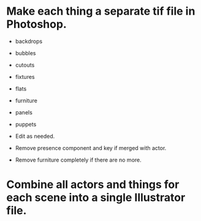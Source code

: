 # Make each thing a separate tif file in Photoshop.
* backdrops
* bubbles
* cutouts
* fixtures
* flats
* furniture
* panels
* puppets

* Edit as needed.
* Remove presence component and key if merged with actor.
* Remove furniture completely if there are no more.

# Combine all actors and things for each scene into a single Illustrator file.
